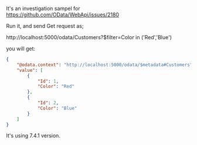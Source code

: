 It's an investigation sampel for https://github.com/OData/WebApi/issues/2180

Run it, and send Get request as;

http://localhost:5000/odata/Customers?$filter=Color in ('Red','Blue')

you will get:

```json
{
    "@odata.context": "http://localhost:5000/odata/$metadata#Customers",
    "value": [
        {
            "Id": 1,
            "Color": "Red"
        },
        {
            "Id": 2,
            "Color": "Blue"
        }
    ]
}

```

It's using 7.4.1 version.



